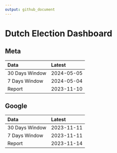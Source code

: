 ```yaml
---
output: github_document
---
```


# Dutch Election Dashboard



## Meta


|Data           |Latest     |
|:--------------|:----------|
|30 Days Window |2024-05-05 |
|7 Days Window  |2024-05-04 |
|Report         |2023-11-10 |

## Google


|Data           |Latest     |
|:--------------|:----------|
|30 Days Window |2023-11-11 |
|7 Days Window  |2023-11-11 |
|Report         |2023-11-14 |
